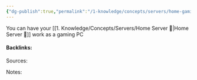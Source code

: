 ```yaml
---
{"dg-publish":true,"permalink":"/1-knowledge/concepts/servers/home-gaming-system/","tags":["servers"],"created":"2025-07-25T12:40:07.364+10:00","updated":"2025-08-06T16:22:26.775+10:00"}
---
```


You can have your [[1. Knowledge/Concepts/Servers/Home Server 🌳\|Home Server 🌳]] work as a gaming PC



#### Backlinks:
Sources:


Notes:

